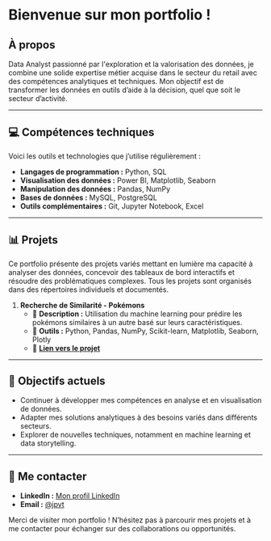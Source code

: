 # Bienvenue sur mon portfolio !  

## À propos  
Data Analyst passionné par l'exploration et la valorisation des données, je combine une solide expertise métier acquise dans le secteur du retail avec des compétences analytiques et techniques. Mon objectif est de transformer les données en outils d’aide à la décision, quel que soit le secteur d’activité.  

---

## 💻 Compétences techniques  
Voici les outils et technologies que j’utilise régulièrement :  
- **Langages de programmation :** Python, SQL  
- **Visualisation des données :** Power BI, Matplotlib, Seaborn  
- **Manipulation des données :** Pandas, NumPy  
- **Bases de données :** MySQL, PostgreSQL  
- **Outils complémentaires :** Git, Jupyter Notebook, Excel  

---

## 📊 Projets  
Ce portfolio présente des projets variés mettant en lumière ma capacité à analyser des données, concevoir des tableaux de bord interactifs et résoudre des problématiques complexes. Tous les projets sont organisés dans des répertoires individuels et documentés.

1. **Recherche de Similarité - Pokémons**
   - 📄 **Description :** Utilisation du machine learning pour prédire les pokémons similaires à un autre basé sur leurs caractéristiques.
   - 🔧 **Outils :** Python, Pandas, NumPy, Scikit-learn, Matplotlib, Seaborn, Plotly
   - 🌟 **[Lien vers le projet](./machine_learning/recherche_de_similarites/)**

---

## 🎯 Objectifs actuels  
- Continuer à développer mes compétences en analyse et en visualisation de données.  
- Adapter mes solutions analytiques à des besoins variés dans différents secteurs.  
- Explorer de nouvelles techniques, notamment en machine learning et data storytelling.  

---

## 🚀 Me contacter  
- **LinkedIn :** [Mon profil LinkedIn](#)  
- **Email :** [@jpvt](jpvt@outlook.fr)

Merci de visiter mon portfolio ! N’hésitez pas à parcourir mes projets et à me contacter pour échanger sur des collaborations ou opportunités.  